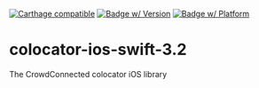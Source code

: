 [![Carthage compatible](https://img.shields.io/badge/Carthage-compatible-4BC51D.svg?style=flat)](https://github.com/Carthage/Carthage)
[![Badge w/ Version](https://cocoapod-badges.herokuapp.com/v/CCLocation-Swift-3.2/badge.png)](https://cocoapod-badges.herokuapp.com/v/CCLocation-Swift-3.2/badge.png)
[![Badge w/ Platform](https://cocoapod-badges.herokuapp.com/p/CCLocation-Swift-3.2/badge.png)](https://cocoapod-badges.herokuapp.com/p/CCLocation-Swift-3.2/badge.png)

# colocator-ios-swift-3.2
The CrowdConnected colocator iOS library
